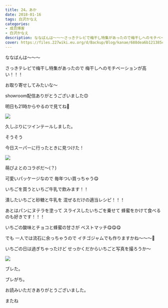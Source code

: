```yaml
---
title: 24。あか
date: 2018-01-16
tags: 白沢かなえ
categories: 
- 成员博客
- 白沢かなえ
description: ななばんは〜〜〜さっきテレビで梅干し特集があったので梅干しへのモチベーションが高い！！！お取り寄せしてみたいな〜showroom配信ありがとうございました😊明...
cover: https://files.227wiki.eu.org/d/Backup/Blog/kanae/688dea6b121385cc07a413360f7d0.png 
---
```






ななばんは〜〜〜



さっきテレビで梅干し特集があったので
梅干しへのモチベーションが高い！！！

お取り寄せしてみたいな〜









showroom配信ありがとうございました😊

明日も21時からやるので見てね🎈


![](https://files.227wiki.eu.org/d/Backup/Blog/kanae/688dea6b121385cc07a413360f7d0.png)



久しぶりにツインテールしました。








そうそう

今日スーパーに行ったときに見つけた！

![](https://files.227wiki.eu.org/d/Backup/Blog/kanae/688dea6b121385cc07a413360f7d0-01.jpg)



萌ぴよとのコラボだ〜(？)


可愛いパッケージなので
毎年つい買っちゃう😋







いちごを買うといちご牛乳で飲みます！！

潰したいちごと砂糖と牛乳を
混ぜるだけの適当レシピ！！！



あとはパンにヌテラを塗って
スライスしたいちごを乗せて
蜂蜜をかけて食べるのも好きです！！！

いちごの酸味とチョコと蜂蜜の甘さが
ベストマッチ😋😋😋



でも
一人では流石に余っちゃうので
イチゴジャムでも作りますかね〜〜〜🍓







いちごの日は過ぎちゃったけど
せっかくだからいちごと写真を撮ろうか〜



![](https://files.227wiki.eu.org/d/Backup/Blog/kanae/688dea6b121385cc07a413360f7d0-02.png)




ブレた。

ブレがち。








お読みいただきありがとうございました。

またね


